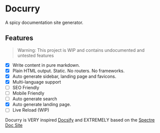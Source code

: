 # Docurry

A spicy documentation site generator.

## Features

> Warning: This project is WIP and contains undocumented and untested features

- [x] Write content in pure markdown.
- [x] Plain HTML output. Static. No routers. No frameworks.
- [x] Auto generate sidebar, landing page and favicons.
- [x] Multi-language support
- [ ] SEO Friendly
- [ ] Mobile Friendly
- [ ] Auto generate search
- [x] Auto generate landing page.
- [ ] Live Reload (WIP)

Docurry is VERY inspired [Docsify](https://github.com/docsifyjs/) and EXTREMELY based on the [Spectre Doc Site](https://picturepan2.github.io/spectre/getting-started.html)
